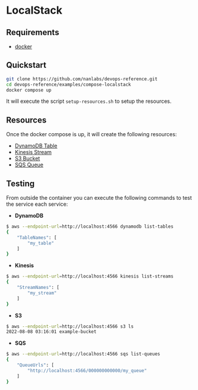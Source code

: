 # LocalStack

## Requirements

- [docker](https://www.docker.com/)

## Quickstart

```sh
git clone https://github.com/nanlabs/devops-reference.git
cd devops-reference/examples/compose-localstack
docker compose up
```

It will execute the script `setup-resources.sh` to setup the resources.

## Resources

Once the docker compose is up, it will create the following resources:

- [DynamoDB Table](https://docs.aws.amazon.com/amazondynamodb/latest/developerguide/Introduction.html)
- [Kinesis Stream](https://docs.aws.amazon.com/streams/latest/dev/getting-started.html)
- [S3 Bucket](https://docs.aws.amazon.com/AmazonS3/latest/userguide/Welcome.html)
- [SQS Queue](https://docs.aws.amazon.com/AWSSimpleQueueService/latest/SQSDeveloperGuide/welcome.html)

## Testing

From outside the container you can execute the following commands to test the service each service:

- **DynamoDB**

```sh
$ aws --endpoint-url=http://localhost:4566 dynamodb list-tables
{
    "TableNames": [
        "my_table"
    ]
}
```

- **Kinesis**

```sh
$ aws --endpoint-url=http://localhost:4566 kinesis list-streams
{
    "StreamNames": [
        "my_stream"
    ]
}
```

- **S3**

```sh
$ aws --endpoint-url=http://localhost:4566 s3 ls
2022-08-08 03:16:01 example-bucket
```

- **SQS**

```sh
$ aws --endpoint-url=http://localhost:4566 sqs list-queues
{
    "QueueUrls": [
        "http://localhost:4566/000000000000/my_queue"
    ]
}
```
